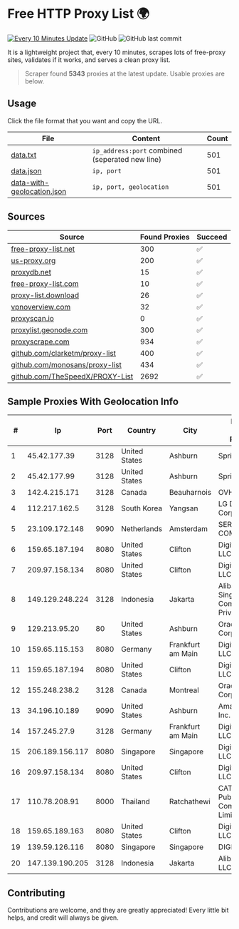 
# Free HTTP Proxy List 🌍

[![Every 10 Minutes Update](https://github.com/mertguvencli/http-proxy-list/actions/workflows/main.yml/badge.svg?branch=main)](https://github.com/mertguvencli/http-proxy-list/actions/workflows/main.yml)
![GitHub](https://img.shields.io/github/license/mertguvencli/http-proxy-list)
![GitHub last commit](https://img.shields.io/github/last-commit/mertguvencli/http-proxy-list)

It is a lightweight project that, every 10 minutes, scrapes lots of free-proxy sites, validates if it works, and serves a clean proxy list.


> Scraper found **5343** proxies at the latest update. Usable proxies are below.

## Usage

Click the file format that you want and copy the URL.


|File|Content|Count|
|----|-------|-----|
|[data.txt](https://raw.githubusercontent.com/mertguvencli/http-proxy-list/main/proxy-list/data.txt)|`ip_address:port` combined (seperated new line)|501|
|[data.json](https://raw.githubusercontent.com/mertguvencli/http-proxy-list/main/proxy-list/data.json)|`ip, port`|501|
|[data-with-geolocation.json](https://raw.githubusercontent.com/mertguvencli/http-proxy-list/main/proxy-list/data-with-geolocation.json)|`ip, port, geolocation`|501|

## Sources

|Source|Found Proxies|Succeed|
|------|-------------|-------|
|[free-proxy-list.net](https://free-proxy-list.net)|300|✅|
|[us-proxy.org](https://www.us-proxy.org)|200|✅|
|[proxydb.net](http://proxydb.net)|15|✅|
|[free-proxy-list.com](https://free-proxy-list.com/?page=&port=&type%5B%5D=http&type%5B%5D=https&up_time=0&search=Search)|10|✅|
|[proxy-list.download](https://www.proxy-list.download/HTTP)|26|✅|
|[vpnoverview.com](https://vpnoverview.com/privacy/anonymous-browsing/free-proxy-servers)|32|✅|
|[proxyscan.io](https://www.proxyscan.io)|0|✅|
|[proxylist.geonode.com](https://proxylist.geonode.com/api/proxy-list?limit=300&page=1&sort_by=lastChecked&sort_type=desc&protocols=http,https)|300|✅|
|[proxyscrape.com](https://api.proxyscrape.com/v2/?request=displayproxies&protocol=http&timeout=10000&country=all&ssl=all&anonymity=all)|934|✅|
|[github.com/clarketm/proxy-list](https://raw.githubusercontent.com/clarketm/proxy-list/master/proxy-list-raw.txt)|400|✅|
|[github.com/monosans/proxy-list](https://raw.githubusercontent.com/monosans/proxy-list/main/proxies/http.txt)|434|✅|
|[github.com/TheSpeedX/PROXY-List](https://raw.githubusercontent.com/TheSpeedX/PROXY-List/master/http.txt)|2692|✅|


## Sample Proxies With Geolocation Info

|#|Ip|Port|Country|City|Internet Service Provider|
|-|--|----|-------|----|-------------------------|
|1|45.42.177.39|3128|United States|Ashburn|Sprint|
|2|45.42.177.99|3128|United States|Ashburn|Sprint|
|3|142.4.215.171|3128|Canada|Beauharnois|OVH SAS|
|4|112.217.162.5|3128|South Korea|Yangsan|LG DACOM Corporation|
|5|23.109.172.148|9090|Netherlands|Amsterdam|SERVERS-COM|
|6|159.65.187.194|8080|United States|Clifton|DigitalOcean, LLC|
|7|209.97.158.134|8080|United States|Clifton|DigitalOcean, LLC|
|8|149.129.248.224|3128|Indonesia|Jakarta|Alibaba.com Singapore E-Commerce Private Limited|
|9|129.213.95.20|80|United States|Ashburn|Oracle Corporation|
|10|159.65.115.153|8080|Germany|Frankfurt am Main|DigitalOcean, LLC|
|11|159.65.187.194|8080|United States|Clifton|DigitalOcean, LLC|
|12|155.248.238.2|3128|Canada|Montreal|Oracle Corporation|
|13|34.196.10.189|9090|United States|Ashburn|Amazon.com, Inc.|
|14|157.245.27.9|3128|Germany|Frankfurt am Main|DigitalOcean, LLC|
|15|206.189.156.117|8080|Singapore|Singapore|DigitalOcean, LLC|
|16|209.97.158.134|8080|United States|Clifton|DigitalOcean, LLC|
|17|110.78.208.91|8000|Thailand|Ratchathewi|CAT Telecom Public Company Limited|
|18|159.65.189.163|8080|United States|Clifton|DigitalOcean, LLC|
|19|139.59.126.116|8080|Singapore|Singapore|DIGITALOCEAN|
|20|147.139.190.205|3128|Indonesia|Jakarta|Alibaba.com LLC|



## Contributing

Contributions are welcome, and they are greatly appreciated! Every
little bit helps, and credit will always be given.


